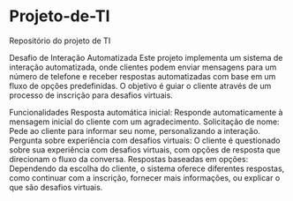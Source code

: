 # Projeto-de-TI
Repositório do projeto de TI

Desafio de Interação Automatizada
Este projeto implementa um sistema de interação automatizada, onde clientes podem enviar mensagens para um número de telefone e receber respostas automatizadas com base em um fluxo de opções predefinidas. O objetivo é guiar o cliente através de um processo de inscrição para desafios virtuais.

Funcionalidades
Resposta automática inicial: Responde automaticamente à mensagem inicial do cliente com um agradecimento.
Solicitação de nome: Pede ao cliente para informar seu nome, personalizando a interação.
Pergunta sobre experiência com desafios virtuais: O cliente é questionado sobre sua experiência com desafios virtuais, com opções de resposta que direcionam o fluxo da conversa.
Respostas baseadas em opções: Dependendo da escolha do cliente, o sistema oferece diferentes respostas, como continuar com a inscrição, fornecer mais informações, ou explicar o que são desafios virtuais.
